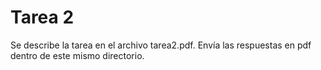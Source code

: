 # Tarea 2

Se describe la tarea en el archivo tarea2.pdf. Envía las respuestas en pdf dentro de este mismo directorio.
